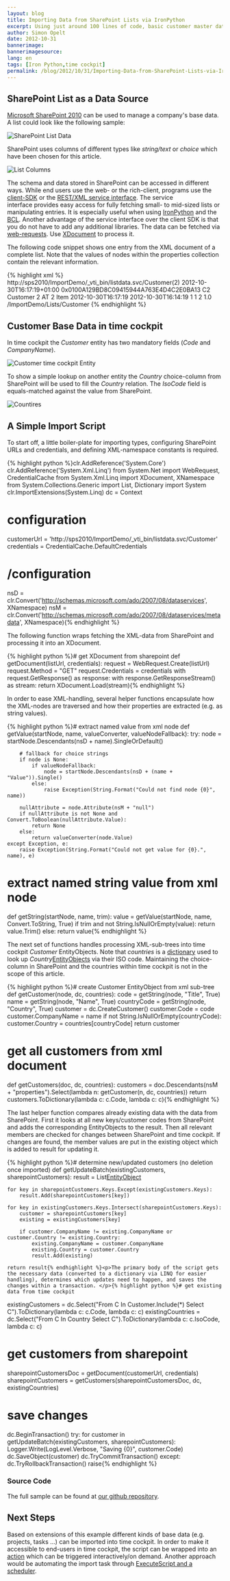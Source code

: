 ```yaml
---
layout: blog
title: Importing Data from SharePoint Lists via IronPython
excerpt: Using just around 100 lines of code, basic customer master data can be imported from SharePoint to time cockpit. This can be achieved by using IronPython, the .net BCL and the SharePoint 2010 REST interface.
author: Simon Opelt
date: 2012-10-31
bannerimage: 
bannerimagesource: 
lang: en
tags: [Iron Python,time cockpit]
permalink: /blog/2012/10/31/Importing-Data-from-SharePoint-Lists-via-IronPython
---
```


<h2>SharePoint List as a Data Source</h2><p>
  <a href="http://sharepoint.microsoft.com/" title="Microsoft SharePoint 2010" target="_blank">Microsoft SharePoint 2010</a> can be used to manage a company's base data. A list could look like the following sample:</p><p>
  <img src="{{site.baseurl}}/content/images/blog/2012/10/List.png" title="SharePoint List Data" />
</p><p>SharePoint uses columns of different types like <em>string/text</em> or <em>choice</em> which have been chosen for this article.</p><p>
  <img src="{{site.baseurl}}/content/images/blog/2012/10/ListColumns.png" title="List Columns" />
</p><p>The schema and data stored in SharePoint can be accessed in different ways. While end users use the web- or the rich-client, programs use the <a href="http://msdn.microsoft.com/library/ff798388.aspx" title="client-SDK" target="_blank">client-SDK</a> or the <a href="http://msdn.microsoft.com/library/ff798339.aspx" title="REST/XML service interface" target="_blank">REST/XML service interface</a>. The service interface provides easy access for fully fetching small- to mid-sized lists or manipulating entries. It is especially useful when using <a href="http://ironpython.net" title="IronPython" target="_blank">IronPython</a> and the <a href="http://msdn.microsoft.com/library/gg145045.aspx" title="BCL" target="_blank">BCL</a>. Another advantage of the service interface over the client SDK is that you do not have to add any additional libraries. The data can be fetched via <a href="http://msdn.microsoft.com/library/system.net.webrequest.aspx" title="web-requests" target="_blank">web-requests</a>. Use <a href="http://msdn.microsoft.com/library/system.xml.linq.xdocument.aspx" title="XDocument" target="_blank">XDocument</a> to process it.</p><p>The following code snippet shows one entry from the XML document of a complete list. Note that the values of nodes within the properties collection contain the relevant information.</p>{% highlight xml %}  <entry m:etag="W/&quot;2&quot;">
    <id>http://sps2010/ImportDemo/_vti_bin/listdata.svc/Customer(2)</id>
    <title type="text">C2</title>
    <updated>2012-10-30T16:17:19+01:00</updated>
    <author>
      <name />
    </author>
    <link rel="edit" title="CustomerItem" href="Customer(2)" />
    <link rel="http://schemas.microsoft.com/ado/2007/08/dataservices/related/Country" type="application/atom+xml;type=entry" title="Country" href="Customer(2)/Country" />
    <link rel="http://schemas.microsoft.com/ado/2007/08/dataservices/related/CreatedBy" type="application/atom+xml;type=entry" title="CreatedBy" href="Customer(2)/CreatedBy" />
    <link rel="http://schemas.microsoft.com/ado/2007/08/dataservices/related/ModifiedBy" type="application/atom+xml;type=entry" title="ModifiedBy" href="Customer(2)/ModifiedBy" />
    <link rel="http://schemas.microsoft.com/ado/2007/08/dataservices/related/Attachments" type="application/atom+xml;type=feed" title="Attachments" href="Customer(2)/Attachments" />
    <category term="Microsoft.SharePoint.DataService.CustomerItem" scheme="http://schemas.microsoft.com/ado/2007/08/dataservices/scheme" />
    <content type="application/xml">
      <m:properties>
        <d:ContentTypeID>0x0100A129BD8C09415944A763E4D4C2E0BA13</d:ContentTypeID>
        <d:Title>C2</d:Title>
        <d:Name>Customer 2</d:Name>
        <d:CountryValue>AT</d:CountryValue>
        <d:Id m:type="Edm.Int32">2</d:Id>
        <d:ContentType>Item</d:ContentType>
        <d:Modified m:type="Edm.DateTime">2012-10-30T16:17:19</d:Modified>
        <d:Created m:type="Edm.DateTime">2012-10-30T16:14:19</d:Created>
        <d:CreatedById m:type="Edm.Int32">1</d:CreatedById>
        <d:ModifiedById m:type="Edm.Int32">1</d:ModifiedById>
        <d:Owshiddenversion m:type="Edm.Int32">2</d:Owshiddenversion>
        <d:Version>1.0</d:Version>
        <d:Path>/ImportDemo/Lists/Customer</d:Path>
      </m:properties>
    </content>
  </entry>{% endhighlight %}<h2>Customer Base Data in time cockpit</h2><p>In time cockpit the <em>Customer</em> entity has two mandatory fields (<em>Code</em> and <em>CompanyName</em>).</p><p>
  <img src="{{site.baseurl}}/content/images/blog/2012/10/CustomerEntity.png" title="Customer time cockpit Entity" />
</p><p>To show a simple lookup on another entity the <em>Country</em> choice-column from SharePoint will be used to fill the <em>Country</em> relation. The <em>IsoCode</em> field is equals-matched against the value from SharePoint.</p><p>
  <img src="{{site.baseurl}}/content/images/blog/2012/10/Countries.png" title="Countires" />
</p><h2>A Simple Import Script</h2><p>To start off, a little boiler-plate for importing types, configuring SharePoint URLs and credentials, and defining XML-namespace constants is required.</p>{% highlight python %}clr.AddReference('System.Core')
clr.AddReference('System.Xml.Linq')
from System.Net import WebRequest, CredentialCache
from System.Xml.Linq import XDocument, XNamespace
from System.Collections.Generic import List, Dictionary
import System
clr.ImportExtensions(System.Linq)
dc = Context

# configuration
customerUrl = 'http://sps2010/ImportDemo/_vti_bin/listdata.svc/Customer'
credentials = CredentialCache.DefaultCredentials
# /configuration

nsD = clr.Convert('http://schemas.microsoft.com/ado/2007/08/dataservices', XNamespace)
nsM = clr.Convert('http://schemas.microsoft.com/ado/2007/08/dataservices/metadata', XNamespace){% endhighlight %}<p>The following function wraps fetching the XML-data from SharePoint and processing it into an XDocument.</p>{% highlight python %}# get XDocument from sharepoint
def getDocument(listUrl, credentials):
    request = WebRequest.Create(listUrl)
    request.Method = "GET"
    request.Credentials = credentials
    with request.GetResponse() as response:
        with response.GetResponseStream() as stream:
            return XDocument.Load(stream){% endhighlight %}<p>In order to ease XML-handling, several helper functions encapsulate how the XML-nodes are traversed and how their properties are extracted (e.g. as string values).</p>{% highlight python %}# extract named value from xml node
def getValue(startNode, name, valueConverter, valueNodeFallback):
    try:
        node = startNode.Descendants(nsD + name).SingleOrDefault()
        
        # fallback for choice strings
        if node is None:
            if valueNodeFallback:
                node = startNode.Descendants(nsD + (name + "Value")).Single()
            else:
                raise Exception(String.Format("Could not find node {0}", name))
            
        nullAttribute = node.Attribute(nsM + "null")
        if nullAttribute is not None and Convert.ToBoolean(nullAttribute.Value):
            return None
        else:
            return valueConverter(node.Value)
    except Exception, e:
        raise Exception(String.Format("Could not get value for {0}.", name), e)

# extract named string value from xml node
def getString(startNode, name, trim):
    value = getValue(startNode, name, Convert.ToString, True)
    if trim and not String.IsNullOrEmpty(value):
        return value.Trim()
    else:
        return value{% endhighlight %}<p>The next set of functions handles processing XML-sub-trees into time cockpit <em>Customer</em> EntityObjects. Note that <em>countries</em> is a <a href="http://msdn.microsoft.com/library/xfhwa508.aspx" title="dictionary" target="_blank">dictionary</a> used to look up <em>Country</em><a href="http://help.timecockpit.com/html/dfbc3e13-f897-51fd-b343-445a00f695b8.htm" title="EntityObjects" target="_blank">EntityObjects</a> via their ISO code. Maintaining the choice-column in SharePoint and the countries within time cockpit is not in the scope of this article.</p>{% highlight python %}# create Customer EntityObject from xml sub-tree
def getCustomer(node, dc, countries):
    code = getString(node, "Title", True)
    name = getString(node, "Name", True)
    countryCode = getString(node, "Country", True)
    customer = dc.CreateCustomer()
    customer.Code = code
    customer.CompanyName = name
    if not String.IsNullOrEmpty(countryCode):
        customer.Country = countries[countryCode]
    return customer

# get all customers from xml document
def getCustomers(doc, dc, countries):
    customers = doc.Descendants(nsM + "properties").Select(lambda n: getCustomer(n, dc, countries))
    return customers.ToDictionary(lambda c: c.Code, lambda c: c){% endhighlight %}<p>The last helper function compares already existing data with the data from SharePoint. First it looks at all new keys/customer codes from SharePoint and adds the corresponding EntityObjects to the result. Then all relevant members are checked for changes between SharePoint and time cockpit. If changes are found, the member values are put in the existing object which is added to result for updating it.</p>{% highlight python %}# determine new/updated customers (no deletion once imported)
def getUpdateBatch(existingCustomers, sharepointCustomers):
    result = List[EntityObject]()

    for key in sharepointCustomers.Keys.Except(existingCustomers.Keys):
        result.Add(sharepointCustomers[key])
    
    for key in existingCustomers.Keys.Intersect(sharepointCustomers.Keys):
        customer = sharepointCustomers[key]
        existing = existingCustomers[key]
    
        if customer.CompanyName != existing.CompanyName or customer.Country != existing.Country:
            existing.CompanyName = customer.CompanyName
            existing.Country = customer.Country
            result.Add(existing)

    return result{% endhighlight %}<p>The primary body of the script gets the necessary data (converted to a dictionary via LINQ for easier handling), determines which updates need to happen, and saves the changes within a transaction. </p>{% highlight python %}# get existing data from time cockpit
existingCustomers = dc.Select("From C In Customer.Include(*) Select C").ToDictionary(lambda c: c.Code, lambda c: c)
existingCountries = dc.Select("From C In Country Select C").ToDictionary(lambda c: c.IsoCode, lambda c: c)

# get customers from sharepoint
sharepointCustomersDoc = getDocument(customerUrl, credentials)
sharepointCustomers = getCustomers(sharepointCustomersDoc, dc, existingCountries)

# save changes
dc.BeginTransaction()
try:
    for customer in getUpdateBatch(existingCustomers, sharepointCustomers):
        Logger.Write(LogLevel.Verbose, "Saving {0}", customer.Code)
        dc.SaveObject(customer)
    dc.TryCommitTransaction()
except:
    dc.TryRollbackTransaction()
    raise{% endhighlight %}<h3>Source Code</h3><p>The full sample can be found at <a href="https://github.com/software-architects/TimeCockpit.Scripts/blob/master/TimeCockpit.Customers.Sharepoint/TimeCockpit.Customers.Sharepoint.py" target="_blank">our github repository</a>.</p><h2>Next Steps</h2><p>Based on extensions of this example different kinds of base data (e.g. projects, tasks ...) can be imported into time cockpit. In order to make it accessible to end-users in time cockpit, the script can be wrapped into an <a href="http://help.timecockpit.com/html/d11350b0-c965-47bf-8166-5ceda1541dee.htm" title="action" target="_blank">action</a> which can be triggered interactively/on demand. Another approach would be automating the import task through <a href="http://help.timecockpit.com/html/7c78b76a-2526-4408-accc-ccae19bbca45.htm" title="ExecuteScript and a scheduler" target="_blank">ExecuteScript and a scheduler</a>.</p>